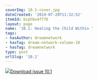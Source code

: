```yaml
---
coverImg: 10.1-cover.jpg
dateCreated: '2019-07-20T11:32:52'
itemId: bcphbo4ff76
layout: page
name: '10.1: Healing the Child Within '
tags:
- hasAuthor: dreamnetwork
- hasTag: dream-network-volume-10
- hasTag: dreamnetwork
type: post
urlSlug: '10.1'
---
```

<img class="card-journal-img" src="../images/10.1-rect.jpg"/><a href="../files/pdfs/Volume_10/10.1-Dream-Network-Journal_Volume-10_No-1.pdf" download="">Download issue 10.1</a>